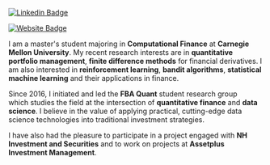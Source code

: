 [![Linkedin Badge](https://img.shields.io/badge/-LinkedIn-blue?style=flat-square&logo=Linkedin&logoColor=white&link=https://www.linkedin.com/in/seong-yun-byeon-8183a8113/)](https://www.linkedin.com/in/jungoh-john-kook-2702b11a8/)
  
[![Website Badge](https://img.shields.io/badge/FBA_Quant-black?style=flat-square&link=fbaquant.com)](fbaquant.com)



I am a master's student majoring in __Computational Finance__ at __Carnegie Mellon University__. My recent research interests are in __quantitative portfolio management__, __finite difference methods__ for financial derivatives. I am also interested in __reinforcement learning__, __bandit algorithms__, __statistical machine learning__ and their applications in finance.

Since 2016, I initiated and led the __FBA Quant__ student research group which studies the field at the intersection of __quantitative finance__ and __data science__. I believe in the value of applying practical, cutting-edge data science technologies into traditional investment strategies.

I have also had the pleasure to participate in a project engaged with __NH Investment and Securities__ and to work on projects at __Assetplus Investment Management__.
